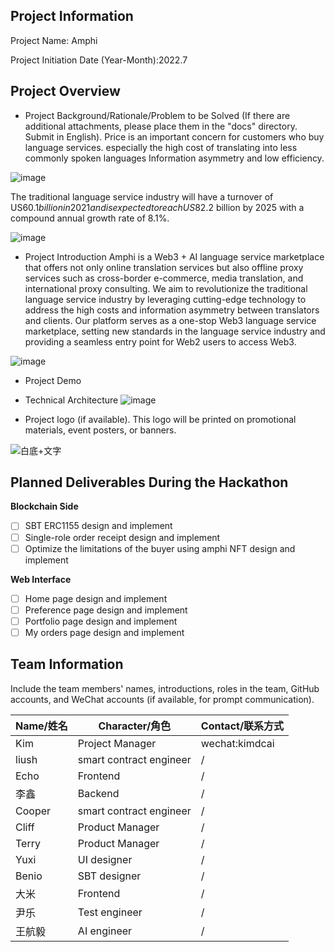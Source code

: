## Project Information 
Project Name: Amphi 

Project Initiation Date (Year-Month):2022.7 


## Project Overview

- Project Background/Rationale/Problem to be Solved (If there are additional attachments, please place them in the "docs" directory. Submit in English).
Price is an important concern for customers who buy language services. especially the high cost of translating into less commonly spoken languages
Information asymmetry and low efficiency.

![image](https://github.com/Amphi-lab/hackathon-2023-summer/assets/102245046/9b292452-42f2-433c-9bf4-266e9a79af46)


The traditional language service industry will have a turnover of US$60.1 billion in 2021 and is expected to reach US$82.2 billion by 2025 with a compound annual growth rate of 8.1%.

![image](https://github.com/Amphi-lab/hackathon-2023-summer/assets/102245046/676f6158-e33d-46ac-adb1-a4873f26c55c)


- Project Introduction
Amphi is a Web3 + AI language service marketplace that offers not only online translation services but also offline proxy services such as cross-border e-commerce, media translation, and international proxy consulting. We aim to revolutionize the traditional language service industry by leveraging cutting-edge technology to address the high costs and information asymmetry between translators and clients. Our platform serves as a one-stop Web3 language service marketplace, setting new standards in the language service industry and providing a seamless entry point for Web2 users to access Web3.




![image](https://github.com/Amphi-lab/hackathon-2023-summer/assets/102245046/5e59365d-8291-499d-a7fc-697d8c4794f1)

- Project Demo

  
- Technical Architecture
![image](https://github.com/Amphi-lab/hackathon-2023-summer/assets/102245046/cae6c21b-76b4-41a9-8d62-92dc0b4b54c3)



- Project logo (if available). This logo will be printed on promotional materials, event posters, or banners.

![白底+文字](https://github.com/Amphi-lab/hackathon-2023-summer/assets/102245046/2109010b-4eb5-41bc-a177-2502edec5ada)


## Planned Deliverables During the Hackathon


**Blockchain Side**

- [ ] SBT ERC1155 design and implement
- [ ] Single-role order receipt design and implement
- [ ] Optimize the limitations of the buyer using amphi NFT design and implement

**Web Interface**

- [ ] Home page design and implement
- [ ] Preference page design and implement
- [ ] Portfolio page design and implement
- [ ] My orders page design and implement

## Team Information

Include the team members' names, introductions, roles in the team, GitHub accounts, and WeChat accounts (if available, for prompt communication).

| Name/姓名 | Character/角色 | Contact/联系方式 |
|-----|-----|-----|
| Kim | Project Manager | wechat:kimdcai |
| liush | smart contract engineer | / |
| Echo | Frontend | / |
| 李鑫 | Backend | / |
| Cooper | smart contract engineer | / |
| Cliff | Product Manager | / |
| Terry | Product Manager | / |
| Yuxi | UI designer | / |
| Benio | SBT designer | / |
| 大米 | Frontend | / |
| 尹乐 | Test engineer | / |
| 王航毅 | AI engineer | / |



